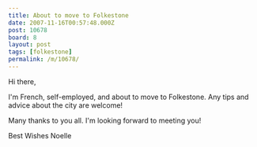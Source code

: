 ```yaml
---
title: About to move to Folkestone
date: 2007-11-16T00:57:48.000Z
post: 10678
board: 8
layout: post
tags: [folkestone]
permalink: /m/10678/
---
```

Hi there,
 
 I'm French, self-employed, and about to move to Folkestone. Any tips and advice about the city are welcome!

 Many thanks to you all. I'm looking forward to meeting you!

 Best Wishes
 Noelle
